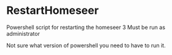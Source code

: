 # RestartHomeseer
Powershell script for restarting the homeseer 3 
Must be run as administrator

Not sure what version of powershell you need to have to run it. 
